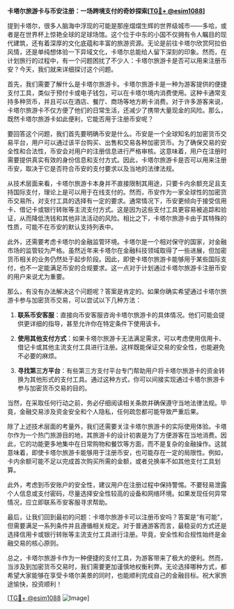 **卡塔尔旅游卡与币安注册：一场跨境支付的奇妙探索[[TG💪+ @esim1088](https://t.me/s/esim1088)]**

提到卡塔尔，很多人脑海中浮现的可能是那座熠熠生辉的世界级城市——多哈，或者是在世界杯上惊艳全球的足球场馆。这个位于中东的小国不仅拥有令人瞩目的现代建筑，还有着深厚的文化底蕴和丰富的旅游资源。无论是前往卡塔尔欣赏阿拉伯风情，还是单纯想体验一下异域文化，卡塔尔总能给人留下深刻的印象。然而，在计划旅行的过程中，有一个问题困扰了不少人：卡塔尔旅游卡是否可以用来注册币安？今天，我们就来详细探讨这个问题。

首先，我们需要了解什么是卡塔尔旅游卡。卡塔尔旅游卡是一种为游客提供的便捷支付工具，类似于预付卡或电子钱包，可以在卡塔尔境内消费使用。这种卡通常支持多种货币，并且可以在酒店、餐厅、商场等地方刷卡消费。对于许多游客来说，卡塔尔旅游卡不仅方便了他们的日常生活，还减少了携带大量现金的风险。那么，既然卡塔尔旅游卡如此便利，它能否用于注册币安呢？

要回答这个问题，我们首先要明确币安是什么。币安是一个全球知名的加密货币交易平台，用户可以通过该平台购买、出售和交易各种加密货币。为了确保交易的安全性和合法性，币安会对用户的注册信息进行严格审核。这意味着，用户在注册时需要提供真实有效的身份信息和支付方式。因此，卡塔尔旅游卡是否可以用来注册币安，取决于它是否符合币安的支付要求以及当地的法律法规。

从技术层面来看，卡塔尔旅游卡本身并不直接限制其用途，只要卡内余额充足且支持国际支付，理论上是可以用于在线支付的。然而，币安作为一家全球性的加密货币交易所，对支付工具的选择有一定的要求。通常情况下，币安更倾向于接受信用卡、借记卡或银行转账等主流支付方式。这是因为这些支付工具更容易被追踪和验证，从而降低洗钱和其他非法活动的风险。相比之下，卡塔尔旅游卡由于其特殊的性质，可能不在币安的默认支持列表中。

此外，还需要考虑卡塔尔的金融监管环境。卡塔尔是一个相对保守的国家，对金融市场的监管较为严格。虽然近年来卡塔尔在金融科技领域取得了一些进展，但加密货币相关的业务仍然处于起步阶段。因此，即使卡塔尔旅游卡能够用于某些国际支付，也不一定能满足币安的合规要求。这一点对于计划通过卡塔尔旅游卡注册币安的用户来说尤为重要。

那么，有没有办法解决这个问题呢？答案是肯定的。如果你确实希望通过卡塔尔旅游卡参与加密货币交易，可以尝试以下几种方法：

1. **联系币安客服**：直接向币安客服咨询卡塔尔旅游卡的具体情况。他们可能会提供更详细的指导，甚至允许你在特定条件下使用该卡。

2. **使用其他支付方式**：如果卡塔尔旅游卡无法满足需求，可以考虑使用信用卡、借记卡或其他主流支付工具进行注册。这样既能保证交易的安全性，也能避免不必要的麻烦。

3. **寻找第三方平台**：有些第三方支付平台专门帮助用户将卡塔尔旅游卡的资金转换为其他形式的支付工具。通过这种方式，你可以间接实现通过卡塔尔旅游卡参与加密货币交易的目的。

当然，在采取任何行动之前，务必仔细阅读相关条款并确保遵守当地法律法规。毕竟，金融交易涉及资金安全和个人隐私，任何疏忽都可能导致严重后果。

除了上述技术层面的考量外，我们还需要关注卡塔尔旅游卡的实际使用体验。卡塔尔作为一个热门旅游目的地，其旅游卡的设计初衷是为了方便游客在当地消费。因此，它的功能更多地集中在日常购物和餐饮等方面，而不是复杂的金融操作。这就意味着，即使卡塔尔旅游卡能够用于注册币安，也可能存在一定的局限性。例如，卡内余额可能不足以完成首次购买所需的金额，或者兑换率不如其他支付工具划算。

此外，考虑到币安账户的安全性，建议用户在注册过程中保持警惕。不要轻易泄露个人信息或支付密码，尽量选择安全性较高的设备和网络环境。如果发现任何异常情况，应立即联系币安客服寻求帮助。

最后，让我们回到最初的问题：卡塔尔旅游卡可以注册币安吗？答案是“有可能”，但需要满足一系列条件并且遵循相关规定。对于普通游客而言，最稳妥的方式还是选择信用卡或银行转账等主流支付工具进行注册。毕竟，安全性和合规性始终是金融交易的核心原则。

总之，卡塔尔旅游卡作为一种便捷的支付工具，为游客带来了极大的便利。然而，当涉及到加密货币交易时，我们需要更加谨慎地权衡利弊。无论选择哪种方式，都希望大家能够在享受卡塔尔美景的同时，也能顺利完成自己的金融目标。祝大家旅途愉快，投资顺利！

[[TG💪+ @esim1088](https://t.me/s/esim1088) ![Image](https://i.postimg.cc/4NQfJmqS/Snipaste-2025-05-13-00-14-12.png)]